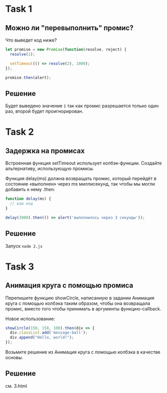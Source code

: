 # Task 1
## Можно ли "перевыполнить" промис?
Что выведет код ниже?
```js
let promise = new Promise(function(resolve, reject) {
  resolve(1);

  setTimeout(() => resolve(2), 1000);
});

promise.then(alert);
```

## Решение
Будет выведено значение `1` так как промис разрешается только один раз, второй будет проигнорирован.

# Task 2
## Задержка на промисах

Встроенная функция setTimeout использует колбэк-функции. Создайте альтернативу, использующую промисы.

Функция delay(ms) должна возвращать промис, который перейдёт в состояние «выполнен» через ms миллисекунд, так чтобы мы могли добавить к нему .then:
```js
function delay(ms) {
  // ваш код
}

delay(3000).then(() => alert('выполнилось через 3 секунды'));
```

## Решение
Запуск `node 2.js`

# Task 3
## Анимация круга с помощью промиса

Перепишите функцию showCircle, написанную в задании Анимация круга с помощью колбэка таким образом, чтобы она возвращала промис, вместо того чтобы принимать в аргументы функцию-callback.

Новое использование:
```js
showCircle(150, 150, 100).then(div => {
  div.classList.add('message-ball');
  div.append("Hello, world!");
});
```
Возьмите решение из Анимация круга с помощью колбэка в качестве основы.

## Решение
см. 3.html